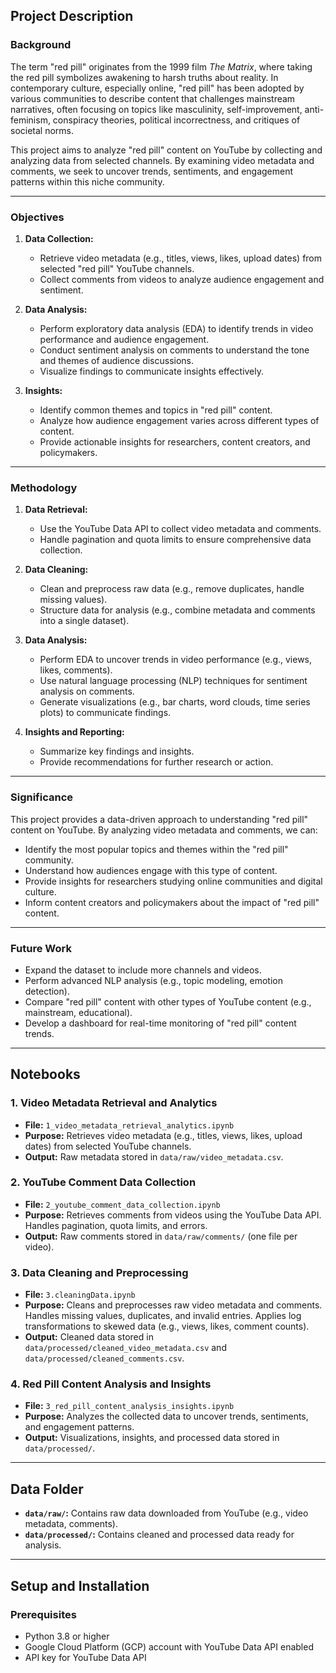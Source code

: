 ## Project Description

### Background
The term "red pill" originates from the 1999 film *The Matrix*, where taking the red pill symbolizes awakening to harsh truths about reality. In contemporary culture, especially online, "red pill" has been adopted by various communities to describe content that challenges mainstream narratives, often focusing on topics like masculinity, self-improvement, anti-feminism, conspiracy theories, political incorrectness, and critiques of societal norms.

This project aims to analyze "red pill" content on YouTube by collecting and analyzing data from selected channels. By examining video metadata and comments, we seek to uncover trends, sentiments, and engagement patterns within this niche community.

---

### Objectives
1. **Data Collection:**
   - Retrieve video metadata (e.g., titles, views, likes, upload dates) from selected "red pill" YouTube channels.
   - Collect comments from videos to analyze audience engagement and sentiment.

2. **Data Analysis:**
   - Perform exploratory data analysis (EDA) to identify trends in video performance and audience engagement.
   - Conduct sentiment analysis on comments to understand the tone and themes of audience discussions.
   - Visualize findings to communicate insights effectively.

3. **Insights:**
   - Identify common themes and topics in "red pill" content.
   - Analyze how audience engagement varies across different types of content.
   - Provide actionable insights for researchers, content creators, and policymakers.

---

### Methodology
1. **Data Retrieval:**
   - Use the YouTube Data API to collect video metadata and comments.
   - Handle pagination and quota limits to ensure comprehensive data collection.

2. **Data Cleaning:**
   - Clean and preprocess raw data (e.g., remove duplicates, handle missing values).
   - Structure data for analysis (e.g., combine metadata and comments into a single dataset).

3. **Data Analysis:**
   - Perform EDA to uncover trends in video performance (e.g., views, likes, comments).
   - Use natural language processing (NLP) techniques for sentiment analysis on comments.
   - Generate visualizations (e.g., bar charts, word clouds, time series plots) to communicate findings.

4. **Insights and Reporting:**
   - Summarize key findings and insights.
   - Provide recommendations for further research or action.

---

### Significance
This project provides a data-driven approach to understanding "red pill" content on YouTube. By analyzing video metadata and comments, we can:
- Identify the most popular topics and themes within the "red pill" community.
- Understand how audiences engage with this type of content.
- Provide insights for researchers studying online communities and digital culture.
- Inform content creators and policymakers about the impact of "red pill" content.

---

### Future Work
- Expand the dataset to include more channels and videos.
- Perform advanced NLP analysis (e.g., topic modeling, emotion detection).
- Compare "red pill" content with other types of YouTube content (e.g., mainstream, educational).
- Develop a dashboard for real-time monitoring of "red pill" content trends.

---

## Notebooks

### 1. Video Metadata Retrieval and Analytics
- **File:** `1_video_metadata_retrieval_analytics.ipynb`
- **Purpose:** Retrieves video metadata (e.g., titles, views, likes, upload dates) from selected YouTube channels.
- **Output:** Raw metadata stored in `data/raw/video_metadata.csv`.

### 2. YouTube Comment Data Collection
- **File:** `2_youtube_comment_data_collection.ipynb`
- **Purpose:** Retrieves comments from videos using the YouTube Data API. Handles pagination, quota limits, and errors.
- **Output:** Raw comments stored in `data/raw/comments/` (one file per video).

### 3. Data Cleaning and Preprocessing
- **File:** `3.cleaningData.ipynb`
- **Purpose:** Cleans and preprocesses raw video metadata and comments. Handles missing values, duplicates, and invalid entries. Applies log transformations to skewed data (e.g., views, likes, comment counts).
- **Output:** Cleaned data stored in `data/processed/cleaned_video_metadata.csv` and `data/processed/cleaned_comments.csv`.

### 4. Red Pill Content Analysis and Insights
- **File:** `3_red_pill_content_analysis_insights.ipynb`
- **Purpose:** Analyzes the collected data to uncover trends, sentiments, and engagement patterns.
- **Output:** Visualizations, insights, and processed data stored in `data/processed/`.

---

## Data Folder
- **`data/raw/`:** Contains raw data downloaded from YouTube (e.g., video metadata, comments).
- **`data/processed/`:** Contains cleaned and processed data ready for analysis.

---

## Setup and Installation

### Prerequisites
- Python 3.8 or higher
- Google Cloud Platform (GCP) account with YouTube Data API enabled
- API key for YouTube Data API